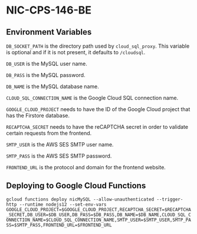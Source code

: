 # NIC-CPS-146-BE

## Environment Variables

`DB_SOCKET_PATH` is the directory path used by `cloud_sql_proxy`. This
variable is optional and if it is not present, it defaults to `/cloudsql`.

`DB_USER` is the MySQL user name.

`DB_PASS` is the MySQL password.

`DB_NAME` is the MySQL database name.

`CLOUD_SQL_CONNECTION_NAME` is the Google Cloud SQL connection name.

`GOOGLE_CLOUD_PROJECT` needs to have the ID of the Google Cloud project
that has the Firstore database.

`RECAPTCHA_SECRET` needs to have the reCAPTCHA secret in order to validate
certain requests from the frontend.

`SMTP_USER` is the AWS SES SMTP user name.

`SMTP_PASS` is the AWS SES SMTP password.

`FRONTEND_URL` is the protocol and domain for the frontend website.

## Deploying to Google Cloud Functions

`gcloud functions deploy nicMySQL --allow-unauthenticated --trigger-http --runtime nodejs12 --set-env-vars  GOOGLE_CLOUD_PROJECT=$GOOGLE_CLOUD_PROJECT,RECAPTCHA_SECRET=$RECAPTCHA_SECRET,DB_USER=$DB_USER,DB_PASS=$DB_PASS,DB_NAME=$DB_NAME,CLOUD_SQL_CONNECTION_NAME=$CLOUD_SQL_CONNECTION_NAME,SMTP_USER=$SMTP_USER,SMTP_PASS=$SMTP_PASS,FRONTEND_URL=$FRONTEND_URL`

